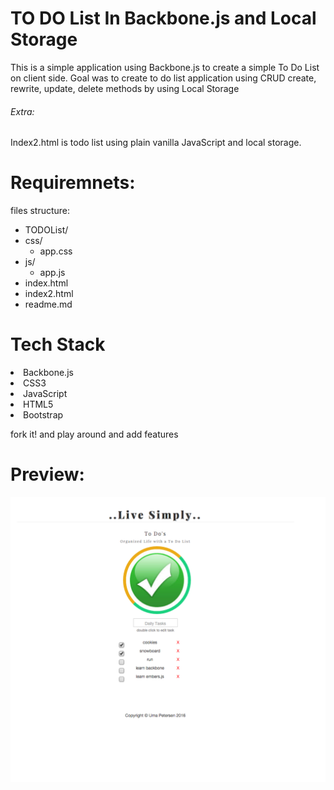 <h1> TO DO List In Backbone.js and Local Storage</h1> 
<p> This is a simple application using Backbone.js to create a simple To Do List on client side. Goal was to create to do list application using CRUD create, rewrite, update, delete methods by using Local Storage 
<h6>Extra:</h6>
<p>Index2.html is todo list using plain vanilla JavaScript and local storage.</p>
	

<h1>Requiremnets:</h1>
files structure:

<ul>
  <li>TODOList/</li>
  <li>css/
    <ul>
      <li>app.css</li>
    </ul>
    <li>js/
    <ul>
      <li>app.js</li>
    </ul>
  </li>
  <li>index.html</li>
  <li>index2.html</li>
  <li>readme.md</li>

</ul>

<h1>Tech Stack</h1>
<li>Backbone.js</li> 
<li>CSS3</li>
<li>JavaScript</li> 
<li>HTML5</li>
<li>Bootstrap</li> 


<p>fork it!  and play around and add features</p>

<h1>Preview:</h1>

![alt text](img/app.jpg "To Do List App with Local Storage")

